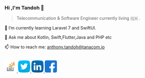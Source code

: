 ### Hi ,I'm Tandoh 👷

>Telecommunication & Software Engineer currently living  🇬🇭 .

🌱 I’m currently learning Laravel 7 and SwiftUI.

💬 Ask me about Kotlin, Swift,Flutter,Java and PHP etc


📫 How to reach me: anthony.tandoh@tanacom.io



>## 
<a href="https://stackoverflow.com/users/7471088/tandoh-anthony-nwi-ackah" target="_blank">
  <img src="stackoverflow.svg" alt="Stackoverflow Profile" height="40" width="40"> <a href="" target="_blank">
  <img src="twitter.svg" alt="Twitter Profile" height="40" width="40"></a><a href="https://www.linkedin.com/in/anthony-nwi-ackah-tandoh-9000669b/" target="_blank">
  <img src="linkedin.svg" alt="LinkedIn Profile" height="40" width="40"></a><a href="https://tandohanthonynwiackah.github.io/Tanaport/" target="_blank">
  <img src="facebook.svg" alt="Facebook Profile" height="40" width="40">
</a>
